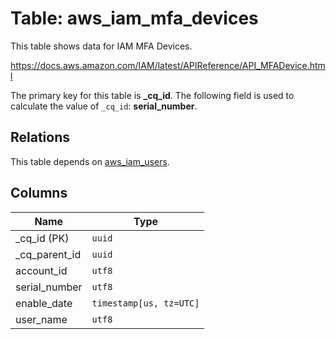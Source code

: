 # Table: aws_iam_mfa_devices

This table shows data for IAM MFA Devices.

https://docs.aws.amazon.com/IAM/latest/APIReference/API_MFADevice.html

The primary key for this table is **_cq_id**.
The following field is used to calculate the value of `_cq_id`: **serial_number**.
## Relations

This table depends on [aws_iam_users](aws_iam_users.md).

## Columns

| Name          | Type          |
| ------------- | ------------- |
|_cq_id (PK)|`uuid`|
|_cq_parent_id|`uuid`|
|account_id|`utf8`|
|serial_number|`utf8`|
|enable_date|`timestamp[us, tz=UTC]`|
|user_name|`utf8`|